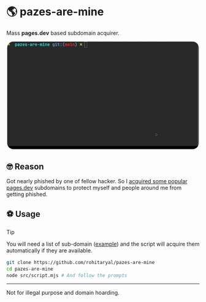 # 🌎 pazes-are-mine
Mass **pages.dev** based subdomain acquirer.

<p style="text-align: center">
<img src="./files/demo.gif" style="max-width: 500px;border-radius:1rem;">
</p>

## 🤓 Reason
Got nearly phished by one of fellow hacker. So I [acquired some popular pages.dev](https://github.com/rohitaryal/domain-acquired-notice)
subdomains to protect myself and people around me
from getting phished.

## ⚽ Usage
> [!TIP]
> You will need a list of sub-domain ([example](./files/example_domains.txt)) and the script will acquire them automatically if they are available.

```bash
git clone https://github.com/rohitaryal/pazes-are-mine
cd pazes-are-mine
node src/script.mjs # And follow the prompts
```

---
Not for illegal purpose and domain hoarding.